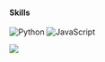 
#### Skills

![Python](https://img.shields.io/badge/Python-OOP-blue)
![JavaScript](https://img.shields.io/badge/JavaScript-Intermediate-yellow)

[![](https://visitcount.itsvg.in/api?id=Roburt&label=Profile%20Views&color=4&icon=0&pretty=true)](https://visitcount.itsvg.in)
